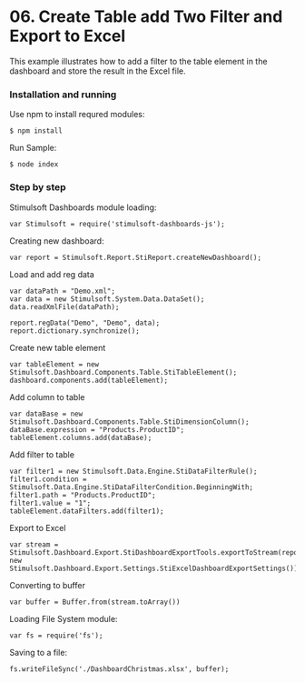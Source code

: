 # 06. Create Table add Two Filter and Export to Excel

This example illustrates how to add a filter to the table element in the dashboard and store the result in the Excel file.

### Installation and running
Use npm to install requred modules:

    $ npm install
Run Sample:

    $ node index

### Step by step
Stimulsoft Dashboards module loading:

    var Stimulsoft = require('stimulsoft-dashboards-js');

Creating new dashboard:

    var report = Stimulsoft.Report.StiReport.createNewDashboard();

Load and add reg data

    var dataPath = "Demo.xml";
    var data = new Stimulsoft.System.Data.DataSet();
    data.readXmlFile(dataPath);

    report.regData("Demo", "Demo", data);
    report.dictionary.synchronize();

Create new table element

    var tableElement = new Stimulsoft.Dashboard.Components.Table.StiTableElement();
    dashboard.components.add(tableElement);

Add column to table

    var dataBase = new Stimulsoft.Dashboard.Components.Table.StiDimensionColumn();
    dataBase.expression = "Products.ProductID";
    tableElement.columns.add(dataBase);

Add filter to table

    var filter1 = new Stimulsoft.Data.Engine.StiDataFilterRule();
    filter1.condition = Stimulsoft.Data.Engine.StiDataFilterCondition.BeginningWith;
    filter1.path = "Products.ProductID";
    filter1.value = "1";
    tableElement.dataFilters.add(filter1);

Export to Excel

    var stream = Stimulsoft.Dashboard.Export.StiDashboardExportTools.exportToStream(report, new Stimulsoft.Dashboard.Export.Settings.StiExcelDashboardExportSettings());

Converting to buffer
    
    var buffer = Buffer.from(stream.toArray())

Loading File System module:

    var fs = require('fs');

Saving to a file:

    fs.writeFileSync('./DashboardChristmas.xlsx', buffer);

